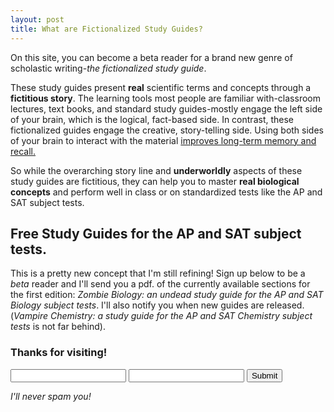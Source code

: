 ```yaml
---
layout: post
title: What are Fictionalized Study Guides?
---
```


On this site, you can become a beta reader for a brand new genre of scholastic writing-_the fictionalized study guide_.

These study guides present **real** scientific terms and concepts through a **fictitious story**. The learning tools most people are familiar with-classroom lectures, text books, and standard study guides-mostly engage the left side of your brain, which is the logical, fact-based side. In contrast, these fictionalized guides engage the creative, story-telling side. Using both sides of your brain to interact with the material [improves long-term memory and recall.](https://blog.bufferapp.com/science-of-storytelling-why-telling-a-story-is-the-most-powerful-way-to-activate-our-brains)  

So while the overarching story line and **underworldly** aspects of these study guides are fictitious, they can help you to master **real biological concepts** and perform well in class or on standardized tests like the AP and SAT subject tests.

## Free Study Guides for the AP and SAT subject tests.

This is a pretty new concept that I'm still refining! Sign up below to be a _beta_ reader and I'll send you a pdf. of the currently available sections for the first edition: *_Zombie Biology: an undead study guide for the AP and SAT Biology subject tests_*. I'll also notify you when new guides are released. (*_Vampire Chemistry: a study guide for the AP and SAT Chemistry subject tests_* is not far behind).

### Thanks for visiting!

<form action="https://getsimpleform.com/messages?form_api_token=456e9ba8d53c9fc92bb92ddfa08c9cf0" method="post">
  <!-- the redirect_to is optional, the form will redirect to the referrer on submission -->
  <input type='hidden' name='redirect_to' value='<the complete return url e.g. http://fooey.com/thank-you.html>' />
  <!-- all your input fields here.... -->
  <input type='text' name='name' />
  <input type='text' name='email' />
  <input type='submit' value='Submit' />
</form>
   
*I'll never spam you!*
